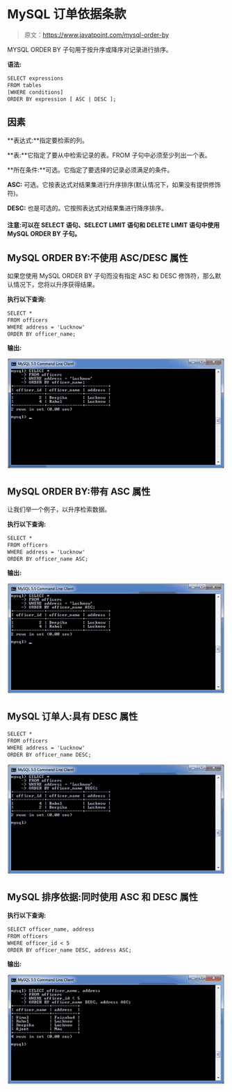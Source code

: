 # MySQL 订单依据条款

> 原文：<https://www.javatpoint.com/mysql-order-by>

MYSQL ORDER BY 子句用于按升序或降序对记录进行排序。

**语法:**

```
SELECT expressions
FROM tables
[WHERE conditions]
ORDER BY expression [ ASC | DESC ];

```

## 因素

**表达式:**指定要检索的列。

**表:**它指定了要从中检索记录的表。FROM 子句中必须至少列出一个表。

**所在条件:**可选。它指定了要选择的记录必须满足的条件。

**ASC:** 可选。它按表达式对结果集进行升序排序(默认情况下，如果没有提供修饰符)。

**DESC:** 也是可选的。它按照表达式对结果集进行降序排序。

#### 注意:可以在 SELECT 语句、SELECT LIMIT 语句和 DELETE LIMIT 语句中使用 MySQL ORDER BY 子句。

## MySQL ORDER BY:不使用 ASC/DESC 属性

如果您使用 MySQL ORDER BY 子句而没有指定 ASC 和 DESC 修饰符，那么默认情况下，您将以升序获得结果。

**执行以下查询:**

```
SELECT *
FROM officers
WHERE address = 'Lucknow'
ORDER BY officer_name;

```

**输出:**

![MySQL order by clause 1](img/ae6a970d910bd518baea24149f984302.png)

## MySQL ORDER BY:带有 ASC 属性

让我们举一个例子，以升序检索数据。

**执行以下查询:**

```
SELECT *
FROM officers
WHERE address = 'Lucknow'
ORDER BY officer_name ASC;

```

**输出:**

![MySQL order by clause 2](img/20028eea1155d4c3303123daa793fa9d.png)

## MySQL 订单人:具有 DESC 属性

```
SELECT *
FROM officers
WHERE address = 'Lucknow'
ORDER BY officer_name DESC; 

```

![MySQL order by clause 3](img/30aee07471a7133e342c4e35eb1472f2.png)

## MySQL 排序依据:同时使用 ASC 和 DESC 属性

**执行以下查询:**

```
SELECT officer_name, address
FROM officers
WHERE officer_id < 5
ORDER BY officer_name DESC, address ASC;

```

**输出:**

![MySQL order by clause 4](img/850992d29d0066882d1938e850f053d9.png)